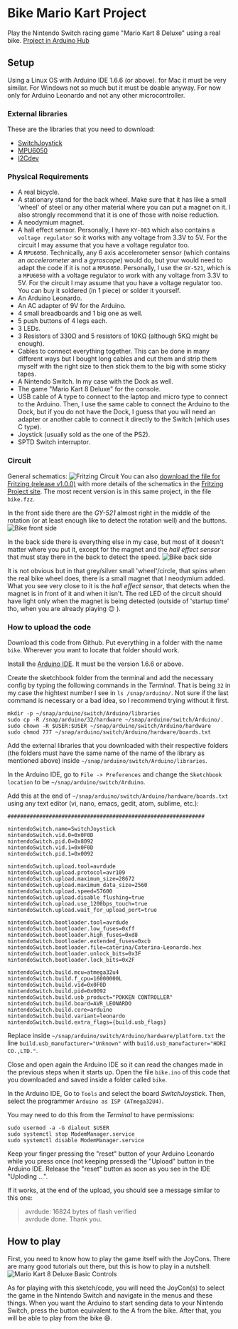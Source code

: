 # Bike Mario Kart Project
Play the Nintendo Switch racing game "Mario Kart 8 Deluxe" using a real bike.
[Project in Arduino Hub](https://create.arduino.cc/projecthub/Martouta/real-bike-mario-kart-8-deluxe-f6537f)

## Setup
Using a Linux OS with Arduino IDE 1.6.6 (or above). for Mac it must be very similar. For Windows not so much but it must be doable anyway.
For now only for Arduino Leonardo and not any other microcontroller.

### External libraries
These are the libraries that you need to download:
- [SwitchJoystick](https://github.com/HackerLoop/Arduino-JoyCon-Library-for-Nintendo-Switch)
- [MPU6050](https://github.com/jrowberg/i2cdevlib/tree/master/Arduino/MPU6050)
- [I2Cdev](https://github.com/jrowberg/i2cdevlib)

### Physical Requirements
- A real bicycle.
- A stationary stand for the back wheel. Make sure that it has like a small 'wheel' of steel or any other material where you can put a magnet on it. I also strongly recommend that it is one of those with noise reduction.
- A neodymium magnet.
- A hall effect sensor. Personally, I have `KY-003` which also contains a `voltage regulator` so it works with any voltage from 3.3V to 5V. For the circuit I may assume that you have a voltage regulator too.
- A `MPU6050`. Technically, any 6 axis accelerometer sensor (which contains an _accelerometer_ and a _gyroscope_) would do, but your would need to adapt the code if it is not a `MPU6050`. Personally, I use the `GY-521`, which is a `MPU6050` with a voltage regulator to work with any voltage from 3.3V to 5V. For the circuit I may assume that you have a voltage regulator too. You can buy it soldered (in 1 piece) or solder it yourself.
- An Arduino Leonardo.
- An AC adapter of 9V for the Arduino.
- 4 small breadboards and 1 big one as well.
- 5 push buttons of 4 legs each.
- 3 LEDs.
- 3 Resistors of 330Ω and 5 resistors of 10KΩ (although 5KΩ might be enough).
- Cables to connect everything together. This can be done in many different ways but I bought long cables and cut them and strip them myself with the right size to then stick them to the big with some sticky tapes.
- A Nintendo Switch. In my case with the Dock as well.
- The game "Mario Kart 8 Deluxe" for the console.
- USB cable of A type to connect to the laptop and micro type to connect to the Arduino. Then, I use the same cable to connect the Arduino to the Dock, but if you do not have the Dock, I guess that you will need an adapter or another cable to connect it directly to the Switch (which uses C type).
- Joystick (usually sold as the one of the PS2).
- SPTD Switch interruptor.


### Circuit
General schematics:
![Fritzing Circuit](./FritzingProtoboard.png)
You can also [download the file for Fritzing (release v1.0.0)](https://fritzing.org/media/fritzing-repo/projects/r/real-bike-mario-kart-8-deluxe/fritzing/bike.fzz) with more details of the schematics in the [Fritzing Project site](https://fritzing.org/projects/real-bike-mario-kart-8-deluxe).
The most recent version is in this same project, in the file `bike.fzz`.

In the front side there are the _GY-521_ almost right in the middle of the rotation (or at least enough like to detect the rotation well) and the buttons.
![Bike front side](./bikefrontside.png)

In the back side there is everything else in my case, but most of it doesn't matter where you put it, except for the magnet and the _hall effect sensor_ that must stay there in the back to detect the speed.
![Bike back side](./bikebackside.png)

It is not obvious but in that grey/silver small 'wheel'/circle, that spins when the real bike wheel does, there is a small magnet that I neodymium added.
What you see very close to it is the _hall effect sensor_, that detects when the magnet is in front of it and when it isn't. The red LED of the circuit should have light only when the magnet is being detected (outside of 'startup time' tho, when you are already playing :wink: ).

### How to upload the code
Download this code from Github. Put everything in a folder with the name `bike`. Wherever you want to locate that folder should work.

Install the [Arduino IDE](https://www.arduino.cc/en/main/software). It must be the version 1.6.6 or above.

Create the sketchbook folder from the terminal and add the necessary config by typing the following commands in the _Terminal_.
That is being `32` in my case the hightest number I see in `ls /snap/arduino/`.
Not sure if the last command is necessary or a bad idea, so I recommend trying without it first.
```
mkdir -p ~/snap/arduino/switch/Arduino/libraries
sudo cp -R /snap/arduino/32/hardware ~/snap/arduino/switch/Arduino/.
sudo chown -R $USER:$USER ~/snap/arduino/switch/Arduino/hardware
sudo chmod 777 ~/snap/arduino/switch/Arduino/hardware/boards.txt
```

Add the external libraries that you downloaded with their respective folders (the folders must have the same name of the name of the library as mentioned above) inside `~/snap/arduino/switch/Arduino/libraries`.

In the Arduino IDE, go to `File -> Preferences` and change the `Sketchbook location` to be `~/snap/arduino/switch/Arduino`.

Add this at the end of `~/snap/arduino/switch/Arduino/hardware/boards.txt` using any text editor (vi, nano, emacs, gedit, atom, sublime, etc.):
```
##############################################################

nintendoSwitch.name=SwitchJoystick
nintendoSwitch.vid.0=0x0F0D
nintendoSwitch.pid.0=0x8092
nintendoSwitch.vid.1=0x0F0D
nintendoSwitch.pid.1=0x0092

nintendoSwitch.upload.tool=avrdude
nintendoSwitch.upload.protocol=avr109
nintendoSwitch.upload.maximum_size=28672
nintendoSwitch.upload.maximum_data_size=2560
nintendoSwitch.upload.speed=57600
nintendoSwitch.upload.disable_flushing=true
nintendoSwitch.upload.use_1200bps_touch=true
nintendoSwitch.upload.wait_for_upload_port=true

nintendoSwitch.bootloader.tool=avrdude
nintendoSwitch.bootloader.low_fuses=0xff
nintendoSwitch.bootloader.high_fuses=0xd8
nintendoSwitch.bootloader.extended_fuses=0xcb
nintendoSwitch.bootloader.file=caterina/Caterina-Leonardo.hex
nintendoSwitch.bootloader.unlock_bits=0x3F
nintendoSwitch.bootloader.lock_bits=0x2F

nintendoSwitch.build.mcu=atmega32u4
nintendoSwitch.build.f_cpu=16000000L
nintendoSwitch.build.vid=0x0F0D
nintendoSwitch.build.pid=0x0092
nintendoSwitch.build.usb_product="POKKEN CONTROLLER"
nintendoSwitch.build.board=AVR_LEONARDO
nintendoSwitch.build.core=arduino
nintendoSwitch.build.variant=leonardo
nintendoSwitch.build.extra_flags={build.usb_flags}

```

Replace inside `~/snap/arduino/switch/Arduino/hardware/platform.txt` the line `build.usb_manufacturer="Unknown"` with `build.usb_manufacturer="HORI CO.,LTD."`.

Close and open again the Arduino IDE so it can read the changes made in the previous steps when it starts up.
Open the file `bike.ino` of this code that you downloaded and saved inside a folder called `bike`.

In the Arduino IDE, Go to `Tools` and select the board _SwitchJoystick_. Then, select the programmer `Arduino as ISP (ATmega32U4)`.

You may need to do this from the _Terminal_ to have permissions:
```
sudo usermod -a -G dialout $USER
sudo systemctl stop ModemManager.service
sudo systemctl disable ModemManager.service
```

Keep your finger pressing the "reset" button of your Arduino Leonardo while you press once (not keeping pressed) the "Upload" button in the Arduino IDE. Release the "reset" button as soon as you see in the IDE "Uploding ...".

If it works, at the end of the upload, you should see a message similar to this one:

> avrdude: 16824 bytes of flash verified  
> avrdude done.  Thank you.

## How to play
First, you need to know how to play the game itself with the JoyCons. There are many good tutorials out there, but this is how to play in a nutshell:
![Mario Kart 8 Deluxe Basic Controls](./mariokartdeluxebasiccontrols.jpg)

As for playing with this sketch/code, you will need the JoyCon(s) to select the game in the Nintendo Switch and navigate in the menus and these things.
When you want the Arduino to start sending data to your Nintendo Switch, press the button equivalent to the A from the bike. After that, you will be able to play from the bike :smile:.
